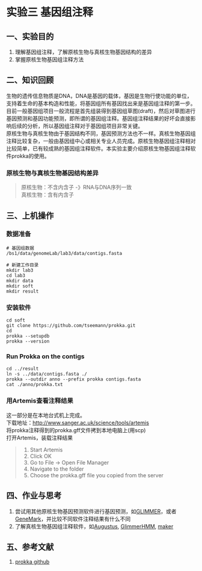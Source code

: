 # 实验三 基因组注释  
## 一、实验目的  
1. 理解基因组注释，了解原核生物与真核生物基因结构的差异
2. 掌握原核生物基因组注释方法


## 二、知识回顾  
生物的遗传信息物质是DNA，DNA是基因的载体，基因是生物行使功能的单位，支持着生命的基本构造和性能，将基因组所有基因找出来是基因组注释的第一步。目前一般基因组项目一般流程是首先组装得到基因组草图(draft)，然后对草图进行基因预测和基因功能预测，即所谓的基因组注释。基因组注释结果的好坏会直接影响后续的分析，所以基因组注释对于基因组项目非常关键。   
原核生物与真核生物由于基因结构不同，基因预测方法也不一样。真核生物基因组注释比较复杂，一般由基因组中心或相关专业人员完成。原核生物基因组注释相对比较简单，已有较成熟的基因组注释软件。本实验主要介绍原核生物基因组注释软件prokka的使用。    

### 原核生物与真核生物基因结构差异
> 原核生物：不含内含子 -》RNA与DNA序列一致  
> 真核生物：含有内含子


## 三、上机操作  
### 数据准备
```
# 基因组数据  
/bs1/data/genomeLab/lab3/data/contigs.fasta

# 新建工作目录
mkdir lab3
cd lab3
mkdir data
mkdir soft
mkdir result

```
### 安装软件  
```
cd soft
git clone https://github.com/tseemann/prokka.git
cd 
prokka --setupdb
prokka --version

```
### Run Prokka on the contigs  
```
cd ../result
ln -s ../data/contigs.fasta ./
prokka --outdir anno --prefix prokka contigs.fasta
cat ./anno/prokka.txt

```
### 用Artemis查看注释结果  
这一部分是在本地台式机上完成。  
下载地址：http://www.sanger.ac.uk/science/tools/artemis  
将prokka注释得到的prokka.gff文件拷到本地电脑上(用scp)  
打开Artemis，装载注释结果  
>    1. Start Artemis  
>    2. Click OK  
>    3. Go to File -> Open File Manager  
>    4. Navigate to the folder  
>    5. Choose the prokka.gff file you copied from the server

## 四、作业与思考  
1. 尝试用其他原核生物基因预测软件进行基因预测，如[GLIMMER](http://ccb.jhu.edu/software/glimmer/index.shtml)，或者[GeneMark](http://topaz.gatech.edu/GeneMark/)，并比较不同软件注释结果有什么不同
2. 了解真核生物基因组注释软件，如[Augustus](http://bioinf.uni-greifswald.de/augustus/), [GlimmerHMM](http://ccb.jhu.edu/software/glimmerhmm/), [maker](http://www.yandell-lab.org/software/maker.html)

## 五、参考文献  
1. [prokka github](https://github.com/tseemann/prokka)
 
